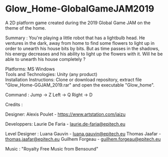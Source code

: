 # Glow_Home-GlobalGameJAM2019
A 2D platform game created during the 2019 Global Game JAM on the theme of the home.</br>

Summary :
You're playing a little robot that has a lightbulb head. He ventures in the dark, away from home to find some flowers to light up in order to unearth his house bits by bits. But as time passes in the shadows, his energy decreases and his ability to light up the flowers with it. Will he be able to unearth his house completely ?</br>

Platforms: MS Windows</br>
Tools and Technologies: Unity (any product)</br>
Installation Instructions: Clone or download repository, extract file "Glow_Home-GGJAM_2019.rar" and open the executable "Glow_home".</br>

Command :
Jump -> Z
Left -> Q
Right -> D

Credits :
 
Designer:
Alexis Poulet - https://www.artstation.com/jaizu

Developpers:
Laurie De Faria - laurie.de-faria@epitech.eu

Level Designer :
Luana Gauvin - luana.gauvin@epitech.eu
Thomas Jaafar - thomas.jaafar@epitech.eu
Guilhem Forgeau - guilhem.forgeau@epitech.eu

Music : "Royalty Free Music from Bensound"
